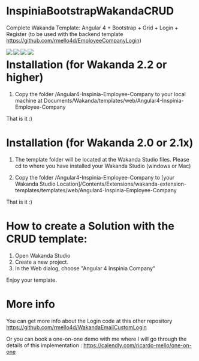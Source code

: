# InspiniaBootstrapWakandaCRUD
Complete Wakanda Template: Angular 4 + Bootstrap + Grid + Login + Register (to be used with the backend template https://github.com/rmello4d/EmployeeCompanyLogin)


<a href="url"><img src="https://github.com/rmello4d/InspiniaBootstrapWakandaCRUD/blob/master/login.png" align="left"></a>
<a href="url"><img src="https://github.com/rmello4d/InspiniaBootstrapWakandaCRUD/blob/master/register.png" align="left"></a>
<a href="url"><img src="https://github.com/rmello4d/InspiniaBootstrapWakandaCRUD/blob/master/employees.png" align="left"></a>
<a href="url"><img src="https://github.com/rmello4d/InspiniaBootstrapWakandaCRUD/blob/master/crud.png" align="left"></a>



# Installation (for Wakanda 2.2 or higher)

1. Copy the folder /Angular4-Inspinia-Employee-Company to your local machine at Documents/Wakanda/templates/web/Angular4-Inspinia-Employee-Company

That is it :) 



# Installation (for Wakanda 2.0 or 2.1x)

1. The template folder will be located at the Wakanda Studio files. Please cd to where you have installed your Wakanda Studio (windows or Mac)

2. Copy the folder /Angular4-Inspinia-Employee-Company to 
[your Wakanda Studio Location]/Contents/Extensions/wakanda-extension-templates/templates/web/Angular4-Inspinia-Employee-Company

That is it :) 



# How to create a Solution with the CRUD template:

1. Open Wakanda Studio
2. Create a new project. 
3. In the Web dialog, choose "Angular 4 Inspinia Company" 
 
Enjoy your template. 


# More info
You can get more info about the Login code at this other repository https://github.com/rmello4d/WakandaEmailCustomLogin

Or you can book a one-on-one demo with me where I will go through the details of this implementation : https://calendly.com/ricardo-mello/one-on-one
